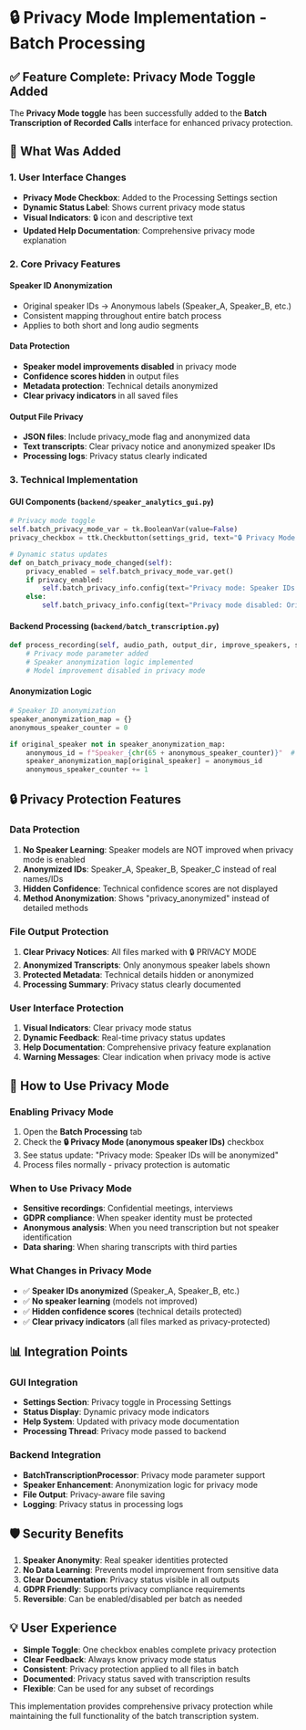 # 🔒 Privacy Mode Implementation - Batch Processing

## ✅ **Feature Complete: Privacy Mode Toggle Added**

The **Privacy Mode toggle** has been successfully added to the **Batch Transcription of Recorded Calls** interface for enhanced privacy protection.

## 🎯 **What Was Added**

### **1. User Interface Changes**
- **Privacy Mode Checkbox**: Added to the Processing Settings section
- **Dynamic Status Label**: Shows current privacy mode status
- **Visual Indicators**: 🔒 icon and descriptive text
- **Updated Help Documentation**: Comprehensive privacy mode explanation

### **2. Core Privacy Features**

#### **Speaker ID Anonymization**
- Original speaker IDs → Anonymous labels (Speaker_A, Speaker_B, etc.)
- Consistent mapping throughout entire batch process
- Applies to both short and long audio segments

#### **Data Protection**
- **Speaker model improvements disabled** in privacy mode
- **Confidence scores hidden** in output files
- **Metadata protection**: Technical details anonymized
- **Clear privacy indicators** in all saved files

#### **Output File Privacy**
- **JSON files**: Include privacy_mode flag and anonymized data
- **Text transcripts**: Clear privacy notice and anonymized speaker IDs
- **Processing logs**: Privacy status clearly indicated

### **3. Technical Implementation**

#### **GUI Components** (`backend/speaker_analytics_gui.py`)
```python
# Privacy mode toggle
self.batch_privacy_mode_var = tk.BooleanVar(value=False)
privacy_checkbox = ttk.Checkbutton(settings_grid, text="🔒 Privacy Mode (anonymous speaker IDs)")

# Dynamic status updates
def on_batch_privacy_mode_changed(self):
    privacy_enabled = self.batch_privacy_mode_var.get()
    if privacy_enabled:
        self.batch_privacy_info.config(text="Privacy mode: Speaker IDs will be anonymized (Speaker_A, Speaker_B, etc.)")
    else:
        self.batch_privacy_info.config(text="Privacy mode disabled: Original speaker IDs will be preserved")
```

#### **Backend Processing** (`backend/batch_transcription.py`)
```python
def process_recording(self, audio_path, output_dir, improve_speakers, speaker_name_mapping, privacy_mode=False):
    # Privacy mode parameter added
    # Speaker anonymization logic implemented
    # Model improvement disabled in privacy mode
```

#### **Anonymization Logic**
```python
# Speaker ID anonymization
speaker_anonymization_map = {}
anonymous_speaker_counter = 0

if original_speaker not in speaker_anonymization_map:
    anonymous_id = f"Speaker_{chr(65 + anonymous_speaker_counter)}"  # A, B, C, etc.
    speaker_anonymization_map[original_speaker] = anonymous_id
    anonymous_speaker_counter += 1
```

## 🔒 **Privacy Protection Features**

### **Data Protection**
1. **No Speaker Learning**: Speaker models are NOT improved when privacy mode is enabled
2. **Anonymized IDs**: Speaker_A, Speaker_B, Speaker_C instead of real names/IDs
3. **Hidden Confidence**: Technical confidence scores are not displayed
4. **Method Anonymization**: Shows "privacy_anonymized" instead of detailed methods

### **File Output Protection**
1. **Clear Privacy Notices**: All files marked with 🔒 PRIVACY MODE
2. **Anonymized Transcripts**: Only anonymous speaker labels shown
3. **Protected Metadata**: Technical details hidden or anonymized
4. **Processing Summary**: Privacy status clearly documented

### **User Interface Protection**
1. **Visual Indicators**: Clear privacy mode status
2. **Dynamic Feedback**: Real-time privacy status updates
3. **Help Documentation**: Comprehensive privacy feature explanation
4. **Warning Messages**: Clear indication when privacy mode is active

## 🚀 **How to Use Privacy Mode**

### **Enabling Privacy Mode**
1. Open the **Batch Processing** tab
2. Check the **🔒 Privacy Mode (anonymous speaker IDs)** checkbox
3. See status update: "Privacy mode: Speaker IDs will be anonymized"
4. Process files normally - privacy protection is automatic

### **When to Use Privacy Mode**
- **Sensitive recordings**: Confidential meetings, interviews
- **GDPR compliance**: When speaker identity must be protected
- **Anonymous analysis**: When you need transcription but not speaker identification
- **Data sharing**: When sharing transcripts with third parties

### **What Changes in Privacy Mode**
- ✅ **Speaker IDs anonymized** (Speaker_A, Speaker_B, etc.)
- ✅ **No speaker learning** (models not improved)
- ✅ **Hidden confidence scores** (technical details protected)
- ✅ **Clear privacy indicators** (all files marked as privacy-protected)

## 📊 **Integration Points**

### **GUI Integration**
- **Settings Section**: Privacy toggle in Processing Settings
- **Status Display**: Dynamic privacy mode indicators
- **Help System**: Updated with privacy mode documentation
- **Processing Thread**: Privacy mode passed to backend

### **Backend Integration**
- **BatchTranscriptionProcessor**: Privacy mode parameter support
- **Speaker Enhancement**: Anonymization logic for privacy mode
- **File Output**: Privacy-aware file saving
- **Logging**: Privacy status in processing logs

## 🛡️ **Security Benefits**

1. **Speaker Anonymity**: Real speaker identities protected
2. **No Data Learning**: Prevents model improvement from sensitive data
3. **Clear Documentation**: Privacy status visible in all outputs
4. **GDPR Friendly**: Supports privacy compliance requirements
5. **Reversible**: Can be enabled/disabled per batch as needed

## 💡 **User Experience**

- **Simple Toggle**: One checkbox enables complete privacy protection
- **Clear Feedback**: Always know privacy mode status
- **Consistent**: Privacy protection applied to all files in batch
- **Documented**: Privacy status saved with transcription results
- **Flexible**: Can be used for any subset of recordings

This implementation provides comprehensive privacy protection while maintaining the full functionality of the batch transcription system. 